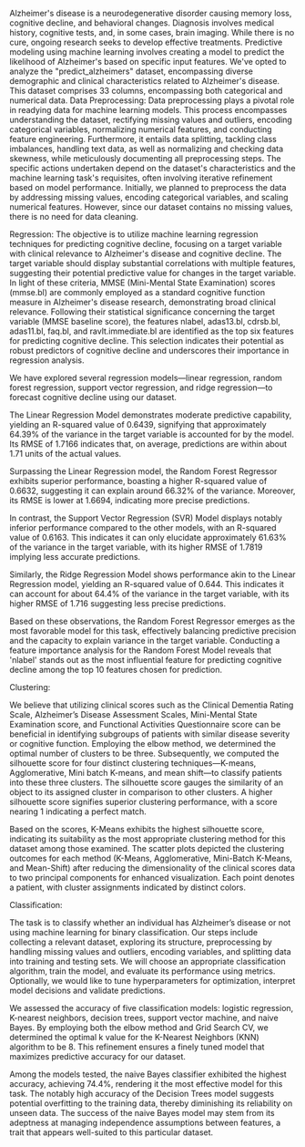 Alzheimer's disease is a neurodegenerative disorder causing memory loss, cognitive decline, and behavioral changes. Diagnosis involves medical history, cognitive tests, and, in some cases, brain imaging. While there is no cure, ongoing research seeks to develop effective treatments. Predictive modeling using machine learning involves creating a model to predict the likelihood of Alzheimer's based on specific input features.
We've opted to analyze the "predict_alzheimers" dataset, encompassing diverse demographic and clinical characteristics related to Alzheimer's disease. This dataset comprises 33 columns, encompassing both categorical and numerical data.
Data Preprocessing:
Data preprocessing plays a pivotal role in readying data for machine learning models. This process encompasses understanding the dataset, rectifying missing values and outliers, encoding categorical variables, normalizing numerical features, and conducting feature engineering. Furthermore, it entails data splitting, tackling class imbalances, handling text data, as well as normalizing and checking data skewness, while meticulously documenting all preprocessing steps. The specific actions undertaken depend on the dataset's characteristics and the machine learning task's requisites, often involving iterative refinement based on model performance. Initially, we planned to preprocess the data by addressing missing values, encoding categorical variables, and scaling numerical features. However, since our dataset contains no missing values, there is no need for data cleaning.

Regression:
The objective is to utilize machine learning regression techniques for predicting cognitive decline, focusing on a target variable with clinical relevance to Alzheimer's disease and cognitive decline. The target variable should display substantial correlations with multiple features, suggesting their potential predictive value for changes in the target variable. In light of these criteria, MMSE (Mini-Mental State Examination) scores (mmse.bl) are commonly employed as a standard cognitive function measure in Alzheimer's disease research, demonstrating broad clinical relevance. Following their statistical significance concerning the target variable (MMSE baseline score), the features nlabel, adas13.bl, cdrsb.bl, adas11.bl, faq.bl, and ravlt.immediate.bl are identified as the top six features for predicting cognitive decline. This selection indicates their potential as robust predictors of cognitive decline and underscores their importance in regression analysis.

We have explored several regression models—linear regression, random forest regression, support vector regression, and ridge regression—to forecast cognitive decline using our dataset. 

The Linear Regression Model demonstrates moderate predictive capability, yielding an R-squared value of 0.6439, signifying that approximately 64.39% of the variance in the target variable is accounted for by the model. Its RMSE of 1.7166 indicates that, on average, predictions are within about 1.71 units of the actual values. 

Surpassing the Linear Regression model, the Random Forest Regressor exhibits superior performance, boasting a higher R-squared value of 0.6632, suggesting it can explain around 66.32% of the variance. Moreover, its RMSE is lower at 1.6694, indicating more precise predictions.

In contrast, the Support Vector Regression (SVR) Model displays notably inferior performance compared to the other models, with an R-squared value of 0.6163. This indicates it can only elucidate approximately 61.63% of the variance in the target variable, with its higher RMSE of 1.7819 implying less accurate predictions. 

Similarly, the Ridge Regression Model shows performance akin to the Linear Regression model, yielding an R-squared value of 0.644. This indicates it can account for about 64.4% of the variance in the target variable, with its higher RMSE of 1.716 suggesting less precise predictions.

Based on these observations, the Random Forest Regressor emerges as the most favorable model for this task, effectively balancing predictive precision and the capacity to explain variance in the target variable. Conducting a feature importance analysis for the Random Forest Model reveals that 'nlabel' stands out as the most influential feature for predicting cognitive decline among the top 10 features chosen for prediction.

Clustering:

We believe that utilizing clinical scores such as the Clinical Dementia Rating Scale, Alzheimer’s Disease Assessment Scales, Mini-Mental State Examination score, and Functional Activities Questionnaire score can be beneficial in identifying subgroups of patients with similar disease severity or cognitive function. Employing the elbow method, we determined the optimal number of clusters to be three. Subsequently, we computed the silhouette score for four distinct clustering techniques—K-means, Agglomerative, Mini batch K-means, and mean shift—to classify patients into these three clusters. The silhouette score gauges the similarity of an object to its assigned cluster in comparison to other clusters. A higher silhouette score signifies superior clustering performance, with a score nearing 1 indicating a perfect match. 

Based on the scores, K-Means exhibits the highest silhouette score, indicating its suitability as the most appropriate clustering method for this dataset among those examined. The scatter plots depicted the clustering outcomes for each method (K-Means, Agglomerative, Mini-Batch K-Means, and Mean-Shift) after reducing the dimensionality of the clinical scores data to two principal components for enhanced visualization. Each point denotes a patient, with cluster assignments indicated by distinct colors.

Classification:

The task is to classify whether an individual has Alzheimer’s disease or not using machine learning for binary classification. Our steps include collecting a relevant dataset, exploring its structure, preprocessing by handling missing values and outliers, encoding variables, and splitting data into training and testing sets. We will choose an appropriate classification algorithm, train the model, and evaluate its performance using metrics. Optionally, we would like to tune hyperparameters for optimization, interpret model decisions and validate predictions. 

We assessed the accuracy of five classification models: logistic regression, K-nearest neighbors, decision trees, support vector machine, and naive Bayes. By employing both the elbow method and Grid Search CV, we determined the optimal k value for the K-Nearest Neighbors (KNN) algorithm to be 8. This refinement ensures a finely tuned model that maximizes predictive accuracy for our dataset.

Among the models tested, the naive Bayes classifier exhibited the highest accuracy, achieving 74.4%, rendering it the most effective model for this task. The notably high accuracy of the Decision Trees model suggests potential overfitting to the training data, thereby diminishing its reliability on unseen data. The success of the naive Bayes model may stem from its adeptness at managing independence assumptions between features, a trait that appears well-suited to this particular dataset.

